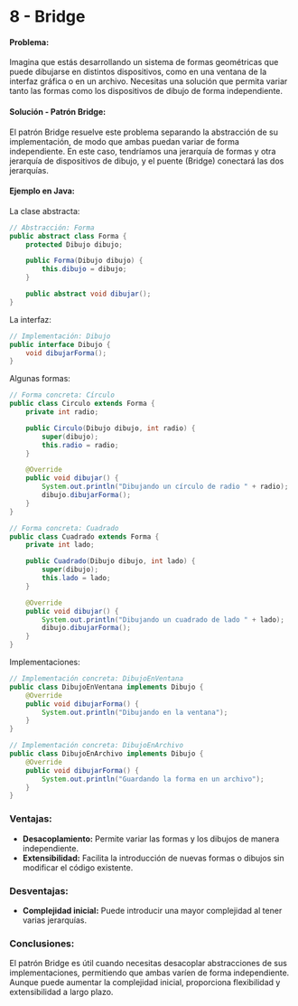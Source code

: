 # 8 - Bridge 

#### Problema:
Imagina que estás desarrollando un sistema de formas geométricas que puede dibujarse en distintos dispositivos, como en una ventana de la interfaz gráfica o en un archivo. Necesitas una solución que permita variar tanto las formas como los dispositivos de dibujo de forma independiente.


#### Solución - Patrón Bridge:

El patrón Bridge resuelve este problema separando la abstracción de su implementación, de modo que ambas puedan variar de forma independiente. En este caso, tendríamos una jerarquía de formas y otra jerarquía de dispositivos de dibujo, y el puente (Bridge) conectará las dos jerarquías.


#### Ejemplo en Java:

La clase abstracta:
```java
// Abstracción: Forma
public abstract class Forma {
    protected Dibujo dibujo;

    public Forma(Dibujo dibujo) {
        this.dibujo = dibujo;
    }

    public abstract void dibujar();
}
```

La interfaz:
```java
// Implementación: Dibujo
public interface Dibujo {
    void dibujarForma();
}
```

Algunas formas:
```java
// Forma concreta: Círculo
public class Circulo extends Forma {
    private int radio;

    public Circulo(Dibujo dibujo, int radio) {
        super(dibujo);
        this.radio = radio;
    }

    @Override
    public void dibujar() {
        System.out.println("Dibujando un círculo de radio " + radio);
        dibujo.dibujarForma();
    }
}

// Forma concreta: Cuadrado
public class Cuadrado extends Forma {
    private int lado;

    public Cuadrado(Dibujo dibujo, int lado) {
        super(dibujo);
        this.lado = lado;
    }

    @Override
    public void dibujar() {
        System.out.println("Dibujando un cuadrado de lado " + lado);
        dibujo.dibujarForma();
    }
}
```

Implementaciones:
```java
// Implementación concreta: DibujoEnVentana
public class DibujoEnVentana implements Dibujo {
    @Override
    public void dibujarForma() {
        System.out.println("Dibujando en la ventana");
    }
}

// Implementación concreta: DibujoEnArchivo
public class DibujoEnArchivo implements Dibujo {
    @Override
    public void dibujarForma() {
        System.out.println("Guardando la forma en un archivo");
    }
}
```

### Ventajas:

- **Desacoplamiento:** Permite variar las formas y los dibujos de manera independiente.
- **Extensibilidad:** Facilita la introducción de nuevas formas o dibujos sin modificar el código existente.


### Desventajas:

- **Complejidad inicial:** Puede introducir una mayor complejidad al tener varias jerarquías.


### Conclusiones:

El patrón Bridge es útil cuando necesitas desacoplar abstracciones de sus implementaciones, permitiendo que ambas varíen de forma independiente. Aunque puede aumentar la complejidad inicial, proporciona flexibilidad y extensibilidad a largo plazo.






